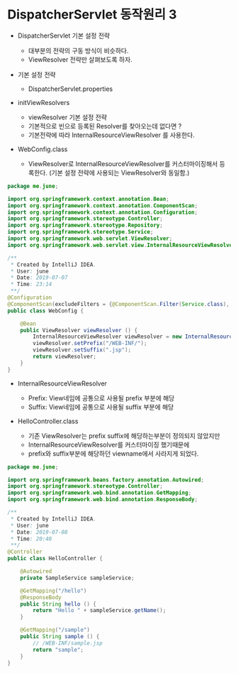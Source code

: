 # DispatcherServlet 동작원리 3
- DispatcherServlet 기본 설정 전략
  - 대부분의 전략의 구동 방식이 비슷하다.
  - ViewResolver 전략만 살펴보도록 하자.


- 기본 설정 전략
  - DispatcherServlet.properties


- initViewResolvers
  - viewResolver 기본 설정 전략
  - 기본적으로 빈으로 등록된 Resolver를 찾아오는데 없다면 ?
  - 기본전략에 따라 InternalResourceViewResolver 를 사용한다.


- WebConfig.class
  - ViewResolver로 InternalResourceViewResolver를 커스터마이징해서 등록한다. (기본 설정 전략에 사용되는 ViewResolver와 동일함.)

```java
package me.june;

import org.springframework.context.annotation.Bean;
import org.springframework.context.annotation.ComponentScan;
import org.springframework.context.annotation.Configuration;
import org.springframework.stereotype.Controller;
import org.springframework.stereotype.Repository;
import org.springframework.stereotype.Service;
import org.springframework.web.servlet.ViewResolver;
import org.springframework.web.servlet.view.InternalResourceViewResolver;

/**
 * Created by IntelliJ IDEA.
 * User: june
 * Date: 2019-07-07
 * Time: 23:14
 **/
@Configuration
@ComponentScan(excludeFilters = {@ComponentScan.Filter(Service.class), @ComponentScan.Filter(Repository.class)})
public class WebConfig {

    @Bean
    public ViewResolver viewResolver () {
        InternalResourceViewResolver viewResolver = new InternalResourceViewResolver();
        viewResolver.setPrefix("/WEB-INF/");
        viewResolver.setSuffix(".jsp");
        return viewResolver;
    }
}
```

- InternalResourceViewResolver
  - Prefix: View네임에 공통으로 사용될 prefix 부분에 해당
  - Suffix: View네임에 공통으로 사용될 suffix 부분에 해당


- HelloController.class
  - 기존 ViewResolver는 prefix suffix에 해당하는부분이 정의되지 않았지만
  - InternalResourceViewResolver를 커스터마이징 했기때문에
  - prefix와 suffix부분에 해당하던 viewname에서 사라지게 되었다.

```java
package me.june;

import org.springframework.beans.factory.annotation.Autowired;
import org.springframework.stereotype.Controller;
import org.springframework.web.bind.annotation.GetMapping;
import org.springframework.web.bind.annotation.ResponseBody;

/**
 * Created by IntelliJ IDEA.
 * User: june
 * Date: 2019-07-08
 * Time: 20:40
 **/
@Controller
public class HelloController {

    @Autowired
    private SampleService sampleService;

    @GetMapping("/hello")
    @ResponseBody
    public String hello () {
        return "Hello " + sampleService.getName();
    }

    @GetMapping("/sample")
    public String sample () {
        // /WEB-INF/sample.jsp
        return "sample";
    }
}
```
